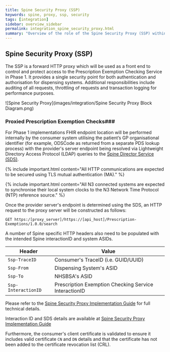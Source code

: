 ```yaml
---
title: Spine Security Proxy (SSP)
keywords: spine, proxy, ssp, security
tags: [integration]
sidebar: overview_sidebar
permalink: integration_spine_security_proxy.html
summary: "Overview of the role of the Spine Security Proxy (SSP) within the Prescription Exemption Checking Service."
---
```


## Spine Security Proxy (SSP) ##

The SSP is a forward HTTP proxy which will be used as a front end to control and protect access to the Prescription Exemption Checking Service in Phase 1.  It provides a single security point for both authentication and authorisation for dispensing systems. Additional responsibilities include auditing of all requests, throttling of requests and transaction logging for performance purposes.

![Spine Security Proxy](images/integration/Spine Security Proxy Block Diagram.png)

### Proxied Prescription Exemption Checks###

For Phase 1 implementations FHIR endpoint location will be performed internally by the consumer system utilising the patient’s GP organisational identifier (for example, ODSCode as returned from a separate PDS lookup process) with the provider's server endpoint being resolved via Lightweight Directory Access Protocol (LDAP) queries to the [Spine Director Service (SDS)](integration_spine_directory_service.html).

{% include important.html content="All HTTP communications are expected to be secured using TLS mutual authentication (MA)." %}

{% include important.html content="All N3 connected systems are expected to synchronise their local system clocks to the N3 Network Time Protocol (NTP) reference source." %}

Once the provider server's endpoint is determined using the SDS, an HTTP request to the proxy server will be constructed as follows:

```http
GET https:/[proxy_server]/https://[api_host]/Prescription-Exemptions/1.0.0/search
```

A number of Spine specific HTTP headers also need to be populated with the intended Spine interactionID and system ASIDs.

| Header               | Value |
|----------------------|-------|
| `Ssp-TraceID`        | Consumer's TraceID (i.e. GUID/UUID) |
| `Ssp-From`           | Dispensing System's ASID |
| `Ssp-To`             | NHSBSA's ASID |
| `Ssp-InteractionID`  | Prescription Exemption Checking Service InteractionID |

Please refer to the [Spine Security Proxy Implementation Guide](integration_spine_security_proxy_implementation_guide.html) for full technical details.

Interaction ID and SDS details are available at [Spine Security Proxy Implementation Guide](integration_spine_security_proxy_implementation_guide.html)

Furthermore, the consumer's client certificate is validated to ensure it includes valid certificate `CN` and `DN` details and that the certificate has not been added to the certificate revocation list (CRL).
